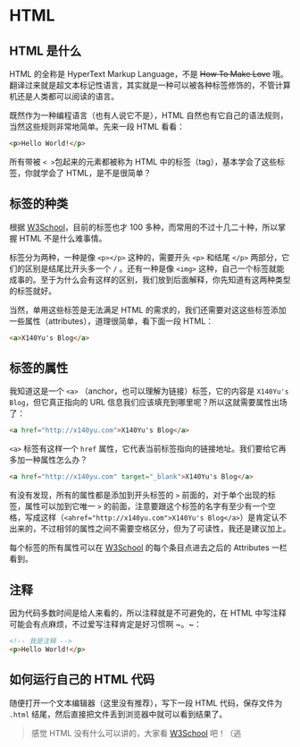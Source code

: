 # HTML
## HTML 是什么

HTML 的全称是 HyperText Markup Language，不是 ~~How To Make Love~~ 哦。翻译过来就是超文本标记性语言，其实就是一种可以被各种标签修饰的，不管计算机还是人类都可以阅读的语言。

既然作为一种编程语言（也有人说它不是），HTML 自然也有它自己的语法规则，当然这些规则非常地简单。先来一段 HTML 看看：

```HTML
<p>Hello World!</p>
```

所有带被 `< >`包起来的元素都被称为 HTML 中的标签（tag），基本学会了这些标签，你就学会了 HTML，是不是很简单？

## 标签的种类

根据 [W3School](http://www.w3schools.com/tags/)，目前的标签也才 100 多种，而常用的不过十几二十种，所以掌握 HTML 不是什么难事情。

标签分为两种，一种是像 `<p></p>` 这种的，需要开头 `<p>` 和结尾 `</p>` 两部分，它们的区别是结尾比开头多一个 `/` 。还有一种是像 `<img>` 这种，自己一个标签就能成事的。至于为什么会有这样的区别，我们放到后面解释，你先知道有这两种类型的标签就好。

当然，单用这些标签是无法满足 HTML 的需求的，我们还需要对这这些标签添加一些属性（attributes），道理很简单，看下面一段 HTML：

```HTML
<a>X140Yu's Blog</a>
```

## 标签的属性

我知道这是一个 `<a>` （anchor，也可以理解为链接）标签，它的内容是 `X140Yu's Blog`，但它真正指向的 URL 信息我们应该填充到哪里呢？所以这就需要属性出场了：

```HTML
<a href="http://x140yu.com">X140Yu's Blog</a>
```

`<a>` 标签有这样一个 `href` 属性，它代表当前标签指向的链接地址。我们要给它再多加一种属性怎么办？

```HTML
<a href="http://x140yu.com" target="_blank">X140Yu's Blog</a>
```

有没有发现，所有的属性都是添加到开头标签的 `>` 前面的，对于单个出现的标签，属性可以加到它唯一 `>` 的前面，注意要跟这个标签的名字有至少有一个空格，写成这样（`<ahref="http://x140yu.com">X140Yu's Blog</a>`）是肯定认不出来的，不过相邻的属性之间不需要空格区分，但为了可读性，我还是建议加上。

每个标签的所有属性可以在 [W3School](http://www.w3schools.com/tags/) 的每个条目点进去之后的 Attributes 一栏看到。

## 注释

因为代码多数时间是给人来看的，所以注释就是不可避免的，在 HTML 中写注释可能会有点麻烦，不过爱写注释肯定是好习惯啊 ~。~：

```HTML
<!-- 我是注释 -->
<p>Hello World!</p>
```

## 如何运行自己的 HTML 代码

随便打开一个文本编辑器（这里没有推荐），写下一段 HTML 代码，保存文件为 `.html` 结尾，然后直接把文件丢到浏览器中就可以看到结果了。


>感觉 HTML 没有什么可以讲的，大家看 [W3School](http://www.w3schools.com/html/default.asp) 吧！（逃
